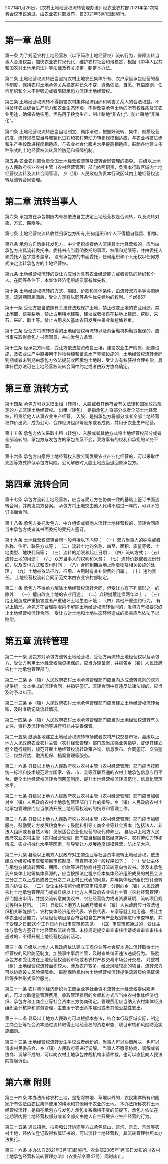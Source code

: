2021年1月26日，《农村土地经营权流转管理办法》经农业农村部2021年第1次常务会议审议通过，由农业农村部发布，自2021年3月1日起施行。
___
# 第一章 总则
第一条 为了规范农村土地经营权（以下简称土地经营权）流转行为，保障流转当事人合法权益，加快农业农村现代化，维护农村社会和谐稳定，根据《中华人民共和国农村土地承包法》等法律及有关规定，制定本办法。

第二条 土地经营权流转应当坚持农村土地农民集体所有、农户家庭承包经营的基本制度，保持农村土地承包关系稳定并长久不变，遵循依法、自愿、有偿原则，任何组织和个人不得强迫或者阻碍承包方流转土地经营权。

第三条 土地经营权流转不得损害农村集体经济组织和利害关系人的合法权益，不得破坏农业综合生产能力和农业生态环境，不得改变承包土地的所有权性质及其农业用途，确保农地农用，优先用于粮食生产，制止耕地“非农化”、防止耕地“非粮化”。

第四条 土地经营权流转应当因地制宜、循序渐进，把握好流转、集中、规模经营的度，流转规模应当与城镇化进程和农村劳动力转移规模相适应，与农业科技进步和生产手段改进程度相适应，与农业社会化服务水平提高相适应，鼓励各地建立多种形式的土地经营权流转风险防范和保障机制。

第五条 农业农村部负责全国土地经营权流转及流转合同管理的指导。
县级以上地方人民政府农业农村主管（农村经营管理）部门依照职责，负责本行政区域内土地经营权流转及流转合同管理。
乡（镇）人民政府负责本行政区域内土地经营权流转及流转合同管理。
# 第二章 流转当事人
第六条 承包方在承包期限内有权依法自主决定土地经营权是否流转，以及流转对象、方式、期限等。

第七条 土地经营权流转收益归承包方所有,任何组织和个人不得擅自截留、扣缴。

第八条 承包方自愿委托发包方、中介组织或者他人流转其土地经营权的，应当由承包方出具流转委托书。委托书应当载明委托的事项、权限和期限等，并由委托人和受托人签字或者盖章。
没有承包方的书面委托，任何组织和个人无权以任何方式决定流转承包方的土地经营权。

第九条 土地经营权流转的受让方应当为具有农业经营能力或者资质的组织和个人。在同等条件下，本集体经济组织成员享有优先权。

第十条 土地经营权流转的方式、期限、价款和具体条件，由流转双方平等协商确定。流转期限届满后，受让方享有以同等条件优先续约的权利。 ^1z6867

第十一条 受让方应当依照有关法律法规保护土地，禁止改变土地的农业用途。禁止闲置、荒芜耕地，禁止占用耕地建窑、建坟或者擅自在耕地上建房、挖砂、采石、采矿、取土等。禁止占用永久基本农田发展林果业和挖塘养鱼。

第十二条 受让方将流转取得的土地经营权再流转以及向金融机构融资担保的，应当事先取得承包方书面同意，并向发包方备案。

第十三条 经承包方同意，受让方依法投资改良土壤，建设农业生产附属、配套设施，及农业生产中直接用于作物种植和畜禽水产养殖设施的，土地经营权流转合同到期或者未到期由承包方依法提前收回承包土地时，受让方有权获得合理补偿。具体补偿办法可在土地经营权流转合同中约定或者由双方协商确定。
# 第三章 流转方式
第十四条 承包方可以采取出租（转包）、入股或者其他符合有关法律和国家政策规定的方式流转土地经营权。
出租（转包），是指承包方将部分或者全部土地经营权，租赁给他人从事农业生产经营。
入股，是指承包方将部分或者全部土地经营权作价出资，成为公司、合作经济组织等股东或者成员，并用于农业生产经营。

第十五条 承包方依法采取出租（转包）、入股或者其他方式将土地经营权部分或者全部流转的，承包方与发包方的承包关系不变，双方享有的权利和承担的义务不变。

第十六条 承包方自愿将土地经营权入股公司发展农业产业化经营的，可以采取优先股等方式降低承包方风险。公司解散时入股土地应当退回原承包方。
# 第四章 流转合同
第十七条 承包方流转土地经营权，应当与受让方在协商一致的基础上签订书面流转合同，并向发包方备案。
承包方将土地交由他人代耕不超过一年的，可以不签订书面合同。

第十八条 承包方委托发包方、中介组织或者他人流转土地经营权的，流转合同应当由承包方或者其书面委托的受托人签订。

第十九条 土地经营权流转合同一般包括以下内容：
（一）双方当事人的姓名或者名称、住所、联系方式等；
（二）流转土地的名称、四至、面积、质量等级、土地类型、地块代码等；
（三）流转的期限和起止日期；
（四）流转方式；
（五）流转土地的用途；
（六）双方当事人的权利和义务；
（七）流转价款或者股份分红，以及支付方式和支付时间；
（八）合同到期后地上附着物及相关设施的处理；
（九）土地被依法征收、征用、占用时有关补偿费的归属；
（十）违约责任。
土地经营权流转合同示范文本由农业农村部制定。

第二十条 承包方不得单方解除土地经营权流转合同，但受让方有下列情形之一的除外：
（一）擅自改变土地的农业用途；
（二）弃耕抛荒连续两年以上；
（三）给土地造成严重损害或者严重破坏土地生态环境；
（四）其他严重违约行为。
有以上情形，承包方在合理期限内不解除土地经营权流转合同的，发包方有权要求终止土地经营权流转合同。
受让方对土地和土地生态环境造成的损害应当依法予以赔偿。
# 第五章 流转管理
第二十一条 发包方对承包方流转土地经营权、受让方再流转土地经营权以及承包方、受让方利用土地经营权融资担保的，应当办理备案，并报告乡（镇）人民政府农村土地承包管理部门。

第二十二条 乡（镇）人民政府农村土地承包管理部门应当向达成流转意向的双方提供统一文本格式的流转合同，并指导签订。流转合同中有违反法律法规的，应当及时予以纠正。

第二十三条 乡（镇）人民政府农村土地承包管理部门应当建立土地经营权流转台账，及时准确记载流转情况。

第二十四条 乡（镇）人民政府农村土地承包管理部门应当对土地经营权流转有关文件、资料及流转合同等进行归档并妥善保管。

第二十五条 鼓励各地建立土地经营权流转市场或者农村产权交易市场。县级以上地方人民政府农业农村主管（农村经营管理）部门应当加强业务指导，督促其建立健全运行规则，规范开展土地经营权流转政策咨询、信息发布、合同签订、交易鉴证、权益评估、融资担保、档案管理等服务。

第二十六条 县级以上地方人民政府农业农村主管（农村经营管理）部门应当按照统一标准和技术规范建立国家、省、市、县等互联互通的农村土地承包信息应用平台，健全土地经营权流转合同网签制度，提升土地经营权流转规范化、信息化管理水平。

第二十七条 县级以上地方人民政府农业农村主管（农村经营管理）部门应当加强对乡（镇）人民政府农村土地承包管理部门工作的指导。乡（镇）人民政府农村土地承包管理部门应当依法开展土地经营权流转的指导和管理工作。

第二十八条 县级以上地方人民政府农业农村主管（农村经营管理）部门应当加强服务，鼓励受让方发展粮食生产；鼓励和引导工商企业等社会资本（包括法人、非法人组织或者自然人等）发展适合企业化经营的现代种养业。
县级以上地方人民政府农业农村主管（农村经营管理）部门应当根据自然经济条件、农村劳动力转移情况、农业机械化水平等因素，引导受让方发展适度规模经营，防止垒大户。

第二十九条 县级以上地方人民政府对工商企业等社会资本流转土地经营权，依法建立分级资格审查和项目审核制度。审查审核的一般程序如下：
（一）受让主体与承包方就流转面积、期限、价款等进行协商并签订流转意向协议书。涉及未承包到户集体土地等集体资源的，应当按照法定程序经本集体经济组织成员的村民会议三分之二以上成员或者三分之二以上村民代表的同意，并与集体经济组织签订流转意向协议书。
（二）受让主体按照分级审查审核规定，分别向乡（镇）人民政府农村土地承包管理部门或者县级以上地方人民政府农业农村主管（农村经营管理）部门提出申请，并提交流转意向协议书、农业经营能力或者资质证明、流转项目规划等相关材料。
（三）县级以上地方人民政府或者乡（镇）人民政府应当依法组织相关职能部门、农村集体经济组织代表、农民代表、专家等就土地用途、受让主体农业经营能力，以及经营项目是否符合粮食生产等产业规划等进行审查审核，并于受理之日起20个工作日内作出审查审核意见。
（四）审查审核通过的，受让主体与承包方签订土地经营权流转合同。未按规定提交审查审核申请或者审查审核未通过的，不得开展土地经营权流转活动。

第三十条 县级以上地方人民政府依法建立工商企业等社会资本通过流转取得土地经营权的风险防范制度，加强事中事后监管，及时查处纠正违法违规行为。
鼓励承包方和受让方在土地经营权流转市场或者农村产权交易市场公开交易。
对整村（组）土地经营权流转面积较大、涉及农户较多、经营风险较高的项目，流转双方可以协商设立风险保障金。
鼓励保险机构为土地经营权流转提供流转履约保证保险等多种形式保险服务。

第三十一条 农村集体经济组织为工商企业等社会资本流转土地经营权提供服务的，可以收取适量管理费用。收取管理费用的金额和方式应当由农村集体经济组织、承包方和工商企业等社会资本三方协商确定。管理费用应当纳入农村集体经济组织会计核算和财务管理，主要用于农田基本建设或者其他公益性支出。

第三十二条 县级以上地方人民政府可以根据本办法，结合本行政区域实际，制定工商企业等社会资本通过流转取得土地经营权的资格审查、项目审核和风险防范实施细则。

第三十三条 土地经营权流转发生争议或者纠纷的，当事人可以协商解决，也可以请求村民委员会、乡（镇）人民政府等进行调解。
当事人不愿意协商、调解或者协商、调解不成的，可以向农村土地承包仲裁机构申请仲裁，也可以直接向人民法院提起诉讼。
# 第六章 附则
第三十四条 本办法所称农村土地，是指除林地、草地以外的，农民集体所有和国家所有依法由农民集体使用的耕地和其他用于农业的土地。
本办法所称农村土地经营权流转，是指在承包方与发包方承包关系保持不变的前提下，承包方依法在一定期限内将土地经营权部分或者全部交由他人自主开展农业生产经营的行为。

第三十五条 通过招标、拍卖和公开协商等方式承包荒山、荒沟、荒丘、荒滩等农村土地，经依法登记取得权属证书的，可以流转土地经营权，其流转管理参照本办法执行。

第三十六条 本办法自2021年3月1日起施行。农业部2005年1月19日发布的《农村土地承包经营权流转管理办法》（农业部令第47号）同时废止。